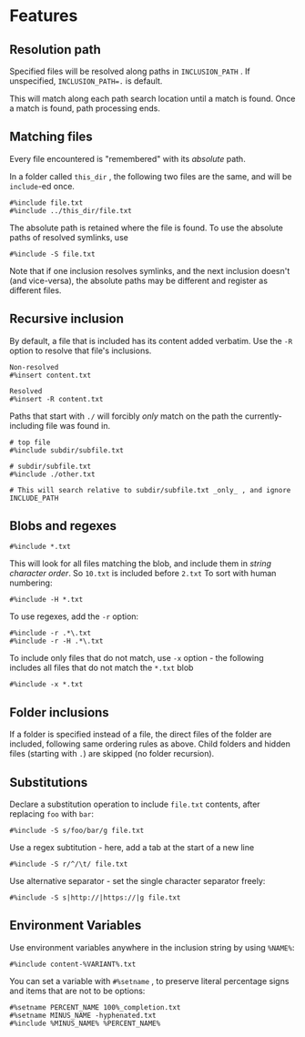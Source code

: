 # Features

## Resolution path

Specified files will be resolved along paths in `INCLUSION_PATH` . If unspecified, `INCLUSION_PATH=.` is default.

This will match along each path search location until a match is found. Once a match is found, path processing ends.

## Matching files

Every file encountered is "remembered" with its _absolute_ path.

In a folder called `this_dir` , the following two files are the same, and will be `include`-ed once.

```
#%include file.txt
#%include ../this_dir/file.txt
```

The absolute path is retained where the file is found. To use the absolute paths of resolved symlinks, use

```
#%include -S file.txt
```

Note that if one inclusion resolves symlinks, and the next inclusion doesn't (and vice-versa), the absolute paths may be different and register as different files.

## Recursive inclusion

By default, a file that is included has its content added verbatim. Use the `-R` option to resolve that file's inclusions.

```
Non-resolved
#%insert content.txt

Resolved
#%insert -R content.txt
```

Paths that start with `./` will forcibly _only_ match on the path the currently-including file was found in.

```
# top file
#%include subdir/subfile.txt
```

```
# subdir/subfile.txt
#%include ./other.txt

# This will search relative to subdir/subfile.txt _only_ , and ignore INCLUDE_PATH
```

## Blobs and regexes

```
#%include *.txt
```

This will look for all files matching the blob, and include them in _string character order_. So `10.txt` is included before `2.txt` To sort with human numbering:

```
#%include -H *.txt
```

To use regexes, add the `-r` option:

```
#%include -r .*\.txt
#%include -r -H .*\.txt
```

To include only files that do not match, use `-x` option - the following includes all files that do not match the `*.txt` blob

```
#%include -x *.txt
```

## Folder inclusions

If a folder is specified instead of a file, the direct files of the folder are included, following same ordering rules as above. Child folders and hidden files (starting with `.`) are skipped (no folder recursion).

## Substitutions

Declare a substitution operation to include `file.txt` contents, after replacing `foo` with `bar`:

```
#%include -S s/foo/bar/g file.txt
```

Use a regex subtitution - here, add a tab at the start of a new line

```
#%include -S r/^/\t/ file.txt
```

Use alternative separator - set the single character separator freely:

```
#%include -S s|http://|https://|g file.txt
```

## Environment Variables

Use environment variables anywhere in the inclusion string by using `%NAME%`:

```
#%include content-%VARIANT%.txt
```

You can set a variable with `#%setname` , to preserve literal percentage signs and items that are not to be options:

```
#%setname PERCENT_NAME 100%_completion.txt
#%setname MINUS_NAME -hyphenated.txt
#%include %MINUS_NAME% %PERCENT_NAME%
```


